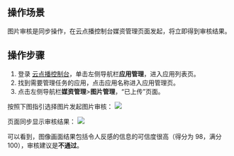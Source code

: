 ## 操作场景
图片审核是同步操作，在云点播控制台媒资管理页面发起，将立即得到审核结果。

## 操作步骤

1. 登录 [云点播控制台](https://console.cloud.tencent.com/vod)，单击左侧导航栏**应用管理**，进入应用列表页。
2. 找到需要管理任务的应用，点击应用名称进入应用管理页。
3. 点击左侧导航栏**媒资管理**>**图片管理**，“已上传”页面。

按照下图指引选择图片发起图片审核：
![](https://qcloudimg.tencent-cloud.cn/raw/a28c1aa6b85bcf32a1958b436870913f.png)

页面同步显示审核结果：
![](https://qcloudimg.tencent-cloud.cn/raw/ea2f114b2cd5d2406bab9b3ba59effaf.png)

可以看到，图像画面结果包括令人反感的信息的可信度很高（得分为 98，满分 100），审核建议是**不通过**。
